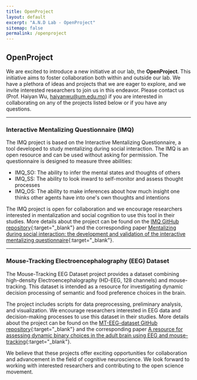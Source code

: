 ```yaml
---
title: OpenProject
layout: default
excerpt: "A.N.D Lab - OpenProject"
sitemap: false
permalink: /openproject
---
```


## OpenProject

We are excited to introduce a new initiative at our lab, the **OpenProject**. This initiative aims to foster collaboration both within and outside our lab. We have a plethora of ideas and projects that we are eager to explore, and we invite interested researchers to join us in this endeavor. Please contact us (Prof. Haiyan Wu, <haiyanwu@um.edu.mo>) if you are interested in collaborating on any of the projects listed below or if you have any questions.

---

### Interactive Mentalizing Questionnaire (IMQ)

The IMQ project is based on the Interactive Mentalizing Questionnaire, a tool developed to study mentalizing during social interaction. The IMQ is an open resource and can be used without asking for permission. The questionnaire is designed to measure three abilities:

- IMQ_SO: The ability to infer the mental states and thoughts of others
- IMQ_SS: The ability to look inward to self-monitor and assess thought processes
- IMQ_OS: The ability to make inferences about how much insight one thinks other agents have into one's own thoughts and intentions

The IMQ project is open for collaboration and we encourage researchers interested in mentalization and social cognition to use this tool in their studies. More details about the project can be found on the [IMQ GitHub repository](https://github.com/andlab-um/IMQ){:target="_blank"} and the corresponding paper [Mentalizing during social interaction: the development and validation of the interactive mentalizing questionnaire](https://doi.org/10.3389/fpsyg.2021.791835){:target="_blank"}.

---

### Mouse-Tracking Electroencephalography (EEG) Dataset

The Mouse-Tracking EEG Dataset project provides a dataset combining high-density Electroencephalography (HD-EEG, 128 channels) and mouse-tracking. This dataset is intended as a resource for investigating dynamic decision processing of semantic and food preference choices in the brain. 

The project includes scripts for data preprocessing, preliminary analysis, and visualization. We encourage researchers interested in EEG data and decision-making processes to use this dataset in their studies. More details about the project can be found on the [MT-EEG-dataset GitHub repository](https://github.com/andlab-um/MT-EEG-dataset){:target="_blank"} and the corresponding paper [A resource for assessing dynamic binary choices in the adult brain using EEG and mouse-tracking](https://doi.org/10.1038/s41597-022-01538-5){:target="_blank"}.

We believe that these projects offer exciting opportunities for collaboration and advancement in the field of cognitive neuroscience. We look forward to working with interested researchers and contributing to the open science movement.
